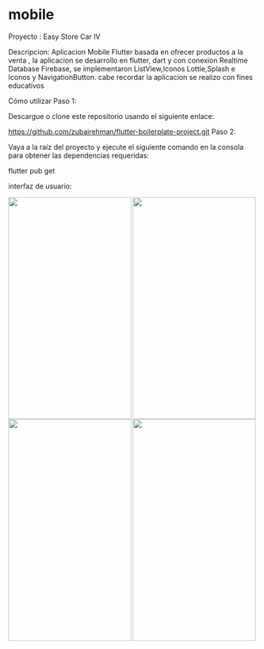 # mobile
   
Proyecto : Easy Store Car IV

Descripcion: Aplicacion Mobile Flutter basada en ofrecer productos a la venta , la aplicacion se desarrollo en flutter, dart y con 
conexion Realtime Database Firebase, se implementaron ListView,Iconos Lottie,Splash e Iconos y NavigationButton.
cabe recordar la aplicacion se realizo con fines educativos 

Cómo utilizar
Paso 1:

Descargue o clone este repositorio usando el siguiente enlace:

https://github.com/zubairehman/flutter-boilerplate-project.git
Paso 2:

Vaya a la raíz del proyecto y ejecute el siguiente comando en la consola para obtener las dependencias requeridas:

flutter pub get 



interfaz de usuario:

<a href="url"><img src="https://user-images.githubusercontent.com/105758362/175659572-b44b0e15-b8d3-4b17-ab3c-8b7dc0295575.jpeg" align="left" height="448" width="248" ></a>
<a href="url"><img src="https://user-images.githubusercontent.com/105758362/175661064-4bbb022a-c8ff-4373-bd75-6705acd65697.png" align="left" height="448" width="248" ></a>
<a href="url"><img src="https://user-images.githubusercontent.com/105758362/175661520-c1386bc0-2b86-4d4d-81c2-c9c5ddb08a26.png" align="left" height="448" width="248" ></a>
<a href="url"><img src="https://user-images.githubusercontent.com/105758362/175661766-35afbfd3-5825-4962-b9e5-f6c579650654.png" align="left" height="448" width="248" ></a>
